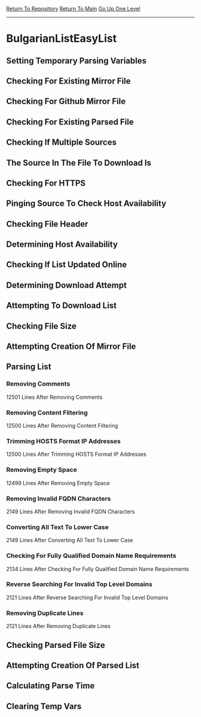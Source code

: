 [Return To Repository](https://github.com/deathbybandaid/piholeparser/)
[Return To Main](https://github.com/deathbybandaid/piholeparser/blob/master/RecentRunLogs/Mainlog.md)
[Go Up One Level](https://github.com/deathbybandaid/piholeparser/blob/master/RecentRunLogs/TopLevelScripts/30-Processing-Blacklists.md)
____________________________________
# BulgarianListEasyList
## Setting Temporary Parsing Variables
## Checking For Existing Mirror File
## Checking For Github Mirror File
## Checking For Existing Parsed File
## Checking If Multiple Sources
## The Source In The File To Download Is
## Checking For HTTPS
## Pinging Source To Check Host Availability
## Checking File Header
## Determining Host Availability
## Checking If List Updated Online
## Determining Download Attempt
## Attempting To Download List
## Checking File Size
## Attempting Creation Of Mirror File
## Parsing List
### Removing Comments
12501 Lines After Removing Comments
### Removing Content Filtering
12500 Lines After Removing Content Filtering
### Trimming HOSTS Format IP Addresses
12500 Lines After Trimming HOSTS Format IP Addresses
### Removing Empty Space
12499 Lines After Removing Empty Space
### Removing Invalid FQDN Characters
2149 Lines After Removing Invalid FQDN Characters
### Converting All Text To Lower Case
2149 Lines After Converting All Text To Lower Case
### Checking For Fully Qualified Domain Name Requirements
2134 Lines After Checking For Fully Qualified Domain Name Requirements
### Reverse Searching For Invalid Top Level Domains
2121 Lines After Reverse Searching For Invalid Top Level Domains
### Removing Duplicate Lines
2121 Lines After Removing Duplicate Lines
## Checking Parsed File Size
## Attempting Creation Of Parsed List
## Calculating Parse Time
## Clearing Temp Vars
